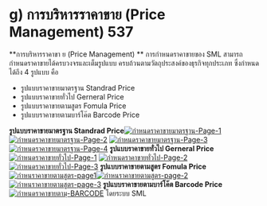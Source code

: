 # g)    การบริหารราคาขาย (Price Management)  537

**การบริหารราคาขา ย (Price Management) ** การกำหนดราคาขายของ SML
สามารถกำหนดราคาขายได้ครบวงจรและเต็มรูปแบบ
ครบถ้วนตามวัตถุประสงค์ของธุรกิจทุกประเภท ซึ่งกำหนดได้ถึง 4 รูปแบบ คือ

  * รูปแบบราคาขายมาตรฐาน Standrad Price
  * รูปแบบราคาขายทั่วไป Gerneral Price
  * รูปแบบราคาขายตามสูตร Fomula Price
  * รูปแบบราคาขายตามบาร์โค๊ต Barcode Price

  **รูปแบบราคาขายมาตรฐาน Standrad
    Price**[![กำหนดราคาขายมาตรฐาน-Page-1](/images/กำหนดราคาขายมาตรฐาน-Page-1.jpg)](/images/กำหนดราคาขายมาตรฐาน-Page-1.jpg)
    [![กำหนดราคาขายมาตรฐาน-Page-2](/images/กำหนดราคาขายมาตรฐาน-Page-2.jpg)](/images/กำหนดราคาขายมาตรฐาน-Page-2.jpg)
    [![กำหนดราคาขายมาตรฐาน-Page-3](/images/กำหนดราคาขายมาตรฐาน-Page-3.jpg)](/images/กำหนดราคาขายมาตรฐาน-Page-3.jpg)
    [![กำหนดราคาขายมาตรฐาน-Page-4](/images/กำหนดราคาขายมาตรฐาน-Page-4.jpg)](/images/กำหนดราคาขายมาตรฐาน-Page-4.jpg)
    **รูปแบบราคาขายทั่วไป Gerneral
    Price**[![กำหนดราคาขายทั่วไป-Page-1](/images/กำหนดราคาขายทั่วไป-Page-1.jpg)](/images/กำหนดราคาขายทั่วไป-Page-1.jpg)
    [![กำหนดราคาขายทั่วไป-Page-2](/images/กำหนดราคาขายทั่วไป-Page-2.jpg)](/images/กำหนดราคาขายทั่วไป-Page-2.jpg)
    [![กำหนดราคาขายทั่วไป-Page-3](/images/กำหนดราคาขายทั่วไป-Page-3.jpg)](/images/กำหนดราคาขายทั่วไป-Page-3.jpg)
    **รูปแบบราคาขายตามสูตร Fomula
    Price**[![กำหนราคาขายตามสูตร-page1](/images/กำหนราคาขายตามสูตร-page1.jpg)](/images/กำหนราคาขายตามสูตร-page1.jpg)[![กำหนราคาขายตามสูตร-page-2](/images/กำหนราคาขายตามสูตร-page-2.jpg)](/images/กำหนราคาขายตามสูตร-page-2.jpg)
    [![กำหนราคาขายตามสูตร-page-3](/images/กำหนราคาขายตามสูตร-page-3.jpg)](/images/กำหนราคาขายตามสูตร-page-3.jpg)
    **รูปแบบราคาขายตามบาร์โค๊ต Barcode
    Price**[![กำหนดราคาขายตามฺ-BARCODE](/images/กำหนดราคาขายตามฺ-BARCODE.jpg)](/images/กำหนดราคาขายตามฺ-BARCODE.jpg)   โดยระบบ SML

